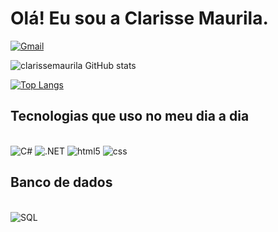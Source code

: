 # Olá! Eu sou a Clarisse Maurila.

[![Gmail](https://img.shields.io/badge/Gmail-D14836?style=for-the-badge&logo=gmail&logoColor=white)](clarisse.maurila@gmail.com)


![clarissemaurila GitHub stats](https://github-readme-stats.vercel.app/api?username=clarissemaurila&show_icons=true&theme=radical)

[![Top Langs](https://github-readme-stats.vercel.app/api/top-langs/?username=clarissemaurila)](https://github.com/clarissemaurila/github-readme-stats)

## Tecnologias que uso no meu dia a dia

<div style="display: inline_block"><br/>
    <img aling="center" alt="C#" src="https://img.shields.io/badge/C%23-239120?style=for-the-badge&logo=c-sharp&logoColor=white"/>
    <img aling="center" alt=".NET" src="https://img.shields.io/badge/.NET-5C2D91?style=for-the-badge&logo=.net&logoColor=white"/>
    <img aling="center" alt="html5" src="https://img.shields.io/badge/HTML5-E34F26?style=for-the-badge&logo=html5&logoColor=white"/>
    <img aling="center" alt="css" src="https://img.shields.io/badge/CSS3-1572B6?style=for-the-badge&logo=css3&logoColor=white"/>
</div>


## Banco de dados

<div style="display: inline_block"><br/>
    <img aling="center" alt="SQL" src="https://img.shields.io/badge/Microsoft_SQL_Server-CC2927?style=for-the-badge&logo=microsoft-sql-server&logoColor=white"/>
</div>

